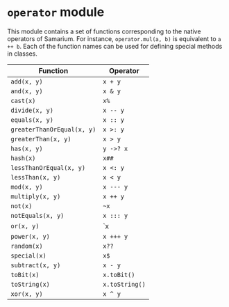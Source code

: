 # `operator` module

This module contains a set of functions corresponding to the native operators of Samarium. For instance, `operator.mul(a, b)` is equivalent to `a ++ b`. Each of the function names can be used for defining special methods in classes.

Function                   | Operator
---                        | ---
`add(x, y)`                | `x + y`
`and(x, y)`                | `x & y`
`cast(x)`                  | `x%`
`divide(x, y)`             | `x -- y`
`equals(x, y)`             | `x :: y`
`greaterThanOrEqual(x, y)` | `x >: y`
`greaterThan(x, y)`        | `x > y`
`has(x, y)`                | `y ->? x`
`hash(x)`                  | `x##`
`lessThanOrEqual(x, y)`    | `x <: y`
`lessThan(x, y)`           | `x < y`
`mod(x, y)`                | `x --- y`
`multiply(x, y)`           | `x ++ y`
`not(x)`                   | `~x`
`notEquals(x, y)`          | `x ::: y`
`or(x, y)`                 | `x | y`
`power(x, y)`              | `x +++ y`
`random(x)`                | `x??`
`special(x)`               | `x$`
`subtract(x, y)`           | `x - y`
`toBit(x)`                 | `x.toBit()`
`toString(x)`              | `x.toString()`
`xor(x, y)`                | `x ^ y`